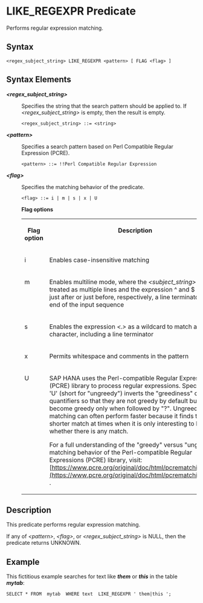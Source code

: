 <!-- loiob40d483dd34d47aa9cc89b4d8a6e617e -->

# LIKE\_REGEXPR Predicate

Performs regular expression matching.



## Syntax

```
<regex_subject_string> LIKE_REGEXPR <pattern> [ FLAG <flag> ]
```



## Syntax Elements


<dl>
<dt><b>

*<regex\_subject\_string\>*

</b></dt>
<dd>

Specifies the string that the search pattern should be applied to. If *<regex\_subject\_string\>* is empty, then the result is empty.

```
<regex_subject_string> ::= <string>
```



</dd><dt><b>

*<pattern\>*

</b></dt>
<dd>

Specifies a search pattern based on Perl Compatible Regular Expression \(PCRE\).

```
<pattern> ::= !!Perl Compatible Regular Expression
```



</dd><dt><b>

*<flag\>*

</b></dt>
<dd>

Specifies the matching behavior of the predicate.

```
<flag> ::= i | m | s | x | U
```

**Flag options**


<table>
<tr>
<th valign="top">

Flag option



</th>
<th valign="top">

Description



</th>
</tr>
<tr>
<td valign="top">

i



</td>
<td valign="top">

Enables case-insensitive matching



</td>
</tr>
<tr>
<td valign="top">

m



</td>
<td valign="top">

Enables multiline mode, where the *<subject\_string\>* will be treated as multiple lines and the expression ^ and $ match just after or just before, respectively, a line terminator or the end of the input sequence



</td>
</tr>
<tr>
<td valign="top">

s



</td>
<td valign="top">

Enables the expression *<.\>* as a wildcard to match any character, including a line terminator



</td>
</tr>
<tr>
<td valign="top">

x



</td>
<td valign="top">

Permits whitespace and comments in the pattern



</td>
</tr>
<tr>
<td valign="top">

U



</td>
<td valign="top">

SAP HANA uses the Perl-compatible Regular Expressions \(PCRE\) library to process regular expressions. Specifying 'U' \(short for "ungreedy"\) inverts the "greediness" of quantifiers so that they are not greedy by default but become greedy only when followed by "?". Ungreedy matching can often perform faster because it finds the shorter match at times when it is only interesting to know whether there is any match.

For a full understanding of the "greedy" versus "ungreedy" matching behavior of the Perl-compatible Regular Expressions \(PCRE\) library, visit:[https://www.pcre.org/original/doc/html/pcrematching.html](https://www.pcre.org/original/doc/html/pcrematching.html) .



</td>
</tr>
</table>



</dd>
</dl>



## Description

This predicate performs regular expression matching.

If any of *<pattern\>*, *<flag\>*, or *<regex\_subject\_string\>* is NULL, then the predicate returns UNKNOWN.



## Example

This fictitious example searches for text like ***them*** or ***this*** in the table ***mytab***:

```
SELECT * FROM  mytab  WHERE text  LIKE_REGEXPR ' them|this ';
```

